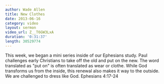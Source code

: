```yaml
--- 
author: Wade Allen 
title: New Clothes 
date: 2013-06-16 
category: video
layout: sermon
video_url: Z__T6GW3LxA
duration: '0:31:37'
length: 30529774
---
```


This week, we began a mini series inside of our Ephesians study. Paul challenges early Christians to take off the old and put on the new. The word translated as "put on" is often translated as wear or clothe. While God transforms us from the inside, this renewal also makes it way to the outside. We are challenged to dress like God. Ephesians 4:17-24